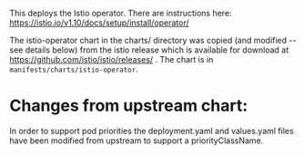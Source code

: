 
This deploys the Istio operator. There are instructions here:
https://istio.io/v1.10/docs/setup/install/operator/

The istio-operator chart in the charts/ directory was copied (and modified -- see
details below) from the istio release which is available for download at
https://github.com/istio/istio/releases/ .
The chart is in `manifests/charts/istio-operator`.

# Changes from upstream chart:

In order to support pod priorities the deployment.yaml and values.yaml files
have been modified from upstream to support a priorityClassName.
